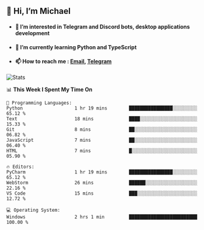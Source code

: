 ## 👋 Hi, I’m Michael
- #### 👀 I’m interested in Telegram and Discord bots, desktop applications development
- #### 🌱 I’m currently learning Python and TypeScript
- #### 📫 How to reach me : [Email](mailto:misha@kurapov.ru), [Telegram](https://t.me/mickr7)

![Stats](https://github-readme-stats.vercel.app/api?username=krpff&show_icons=true&theme=github_dark&hide_border=true&hide=issues&count_private=true&layout=compact)


<!--START_SECTION:waka-->
📊 **This Week I Spent My Time On** 

```text
💬 Programming Languages: 
Python                   1 hr 19 mins        ████████████████░░░░░░░░░   65.12 % 
Text                     18 mins             ████░░░░░░░░░░░░░░░░░░░░░   15.33 % 
Git                      8 mins              ██░░░░░░░░░░░░░░░░░░░░░░░   06.82 % 
JavaScript               7 mins              ██░░░░░░░░░░░░░░░░░░░░░░░   06.40 % 
HTML                     7 mins              █░░░░░░░░░░░░░░░░░░░░░░░░   05.90 % 

🔥 Editors: 
PyCharm                  1 hr 19 mins        ████████████████░░░░░░░░░   65.12 % 
WebStorm                 26 mins             ██████░░░░░░░░░░░░░░░░░░░   22.16 % 
VS Code                  15 mins             ███░░░░░░░░░░░░░░░░░░░░░░   12.72 % 

💻 Operating System: 
Windows                  2 hrs 1 min         █████████████████████████   100.00 % 
```


<!--END_SECTION:waka-->
